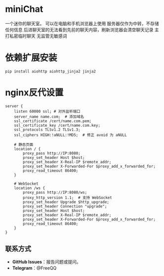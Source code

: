 # miniChat
一个迷你的聊天室。
可以在电脑和手机浏览器上使用
服务器仅作为中转，不存储任何信息
后进聊天室的无法看到先前的聊天内容，刷新浏览器会清空聊天记录
主打私密临时聊天
无监管无敏感词

# 依赖扩展安装
```
pip install aiohttp aiohttp_jinja2 jinja2
```

# nginx反代设置
```
server {
    listen 60000 ssl; # 对外监听端口
    server_name name.com;  # 添加域名
    ssl_certificate /cert/name.com.pem; 
    ssl_certificate_key /cert/name.com.key;
    ssl_protocols TLSv1.2 TLSv1.3;
    ssl_ciphers HIGH:!aNULL:!MD5;  # 修正 avoid 为 aNULL

    # 静态页面
    location / {
        proxy_pass http://IP:8080; 
        proxy_set_header Host $host;
        proxy_set_header X-Real-IP $remote_addr;
        proxy_set_header X-Forwarded-For $proxy_add_x_forwarded_for;
        proxy_read_timeout 86400;
    }

    # WebSocket
    location /ws {
        proxy_pass http://IP:8080/ws;
        proxy_http_version 1.1;  # 支持 WebSocket
        proxy_set_header Upgrade $http_upgrade;
        proxy_set_header Connection "upgrade";
        proxy_set_header Host $host;
        proxy_set_header X-Real-IP $remote_addr;
        proxy_set_header X-Forwarded-For $proxy_add_x_forwarded_for;
        proxy_read_timeout 86400;
    }
}
```

## 联系方式

- **GitHub Issues**：报告问题或提问。
- **Telegram**：@FreeQQ